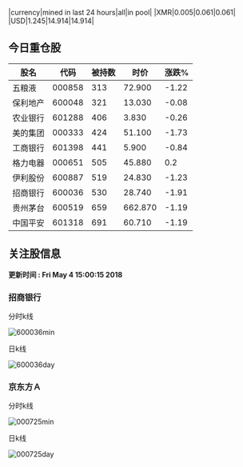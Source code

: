 |currency|mined in last 24 hours|all|in pool|
|XMR|0.005|0.061|0.061|
|USD|1.245|14.914|14.914|

## 今日重仓股 

|股名|代码|被持数|时价|涨跌%|
|---|---|---|---|---|
|五粮液|000858|313|72.900|-1.22|
|保利地产|600048|321|13.030|-0.08|
|农业银行|601288|406|3.830|-0.26|
|美的集团|000333|424|51.100|-1.73|
|工商银行|601398|441|5.900|-0.84|
|格力电器|000651|505|45.880|0.2|
|伊利股份|600887|519|24.830|-1.23|
|招商银行|600036|530|28.740|-1.91|
|贵州茅台|600519|659|662.870|-1.19|
|中国平安|601318|691|60.710|-1.19|

## 关注股信息
**更新时间 : Fri May  4 15:00:15 2018**
### 招商银行 
分时k线

![600036min](http://image.sinajs.cn/newchart/min/n/sh600036.gif)

日k线

![600036day](http://image.sinajs.cn/newchart/daily/n/sh600036.gif)

### 京东方Ａ 
分时k线

![000725min](http://image.sinajs.cn/newchart/min/n/sz000725.gif)

日k线

![000725day](http://image.sinajs.cn/newchart/daily/n/sz000725.gif)
